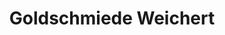 ---
title: "Goldschmiede Weichert"
url: /heidenheim-an-der-brenz/goldschmiede-weichert/
shop: Schmuck
---